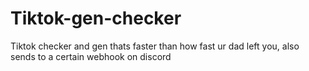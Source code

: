 # Tiktok-gen-checker
Tiktok checker and gen thats faster than how fast ur dad left you, also sends to a certain webhook on discord
